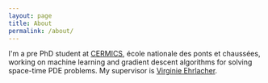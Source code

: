 ```yaml
---
layout: page
title: About
permalink: /about/
---
```


I'm a pre PhD student at [CERMICS](https://cermics-lab.enpc.fr), école nationale des ponts et chaussées, working on machine learning and gradient descent algorithms for solving space-time PDE problems. My supervisor is [Virginie Ehrlacher](https://team.inria.fr/matherials/team-members/virginie-ehrlacher-galland/).
